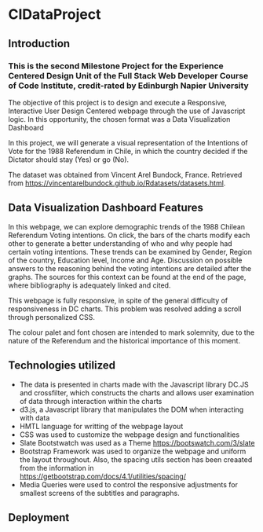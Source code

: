 # CIDataProject

## Introduction

### This is the second Milestone Project for the Experience Centered Design Unit of the Full Stack Web Developer Course of Code Institute, credit-rated by Edinburgh Napier University
The objective of this project is to design and execute a Responsive, Interactive User Design Centered webpage through the use of Javascript logic. In this opportunity, the chosen format was a Data Visualization Dashboard


In this project, we will generate a visual representation of the Intentions of Vote for the 1988 Referendum in Chile, in which the country decided if the Dictator should stay (Yes) or go (No). 

The dataset was obtained from Vincent Arel Bundock, France. Retrieved from https://vincentarelbundock.github.io/Rdatasets/datasets.html. 


## Data Visualization Dashboard Features

In this webpage, we can explore demographic trends of the 1988 Chilean Referendum Voting intentions. On click, the bars of the charts modify each other to generate a better understanding of who and why people had certain voting intentions. These trends can be examined by Gender, Region of the country, Education level, Income and Age. 
Discussion on possible answers to the reasoning behind the voting intentions are detailed after the graphs. The sources for this context can be found at the end of the page, where bibliography is adequately linked and cited.

This webpage is fully responsive, in spite of the general difficulty of responsiveness in DC charts. This problem was resolved adding a scroll through personalized CSS.

The colour palet and font chosen are intended to mark solemnity, due to the nature of the Referendum and the historical importance of this moment.


## Technologies utilized

- The data is presented in charts made with the Javascript library DC.JS and crossfilter, which constructs the charts and allows user examination of data through interaction within the charts
- d3.js, a Javascript library that manipulates the DOM when interacting with data
- HMTL language for writting of the webpage layout
- CSS was used to customize the webpage design and functionalities
- Slate Bootstwatch was used as a Theme https://bootswatch.com/3/slate
- Bootstrap Framework was used to organize the webpage and uniform the layout throughout. Also, the spacing utils section has been creaated from the information in https://getbootstrap.com/docs/4.1/utilities/spacing/
- Media Queries were used to control the responsive adjustments for smallest screens of the subtitles and paragraphs.


## Deployment
